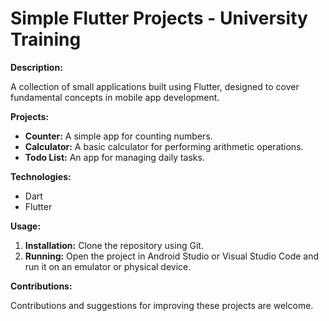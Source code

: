 # Simple Flutter Projects - University Training

**Description:**

A collection of small applications built using Flutter, designed to cover fundamental concepts in mobile app development.

**Projects:**

* **Counter:** A simple app for counting numbers.
* **Calculator:** A basic calculator for performing arithmetic operations.
* **Todo List:** An app for managing daily tasks.

**Technologies:**

* Dart
* Flutter

**Usage:**

1. **Installation:** Clone the repository using Git.
2. **Running:** Open the project in Android Studio or Visual Studio Code and run it on an emulator or physical device.

**Contributions:**

Contributions and suggestions for improving these projects are welcome.
